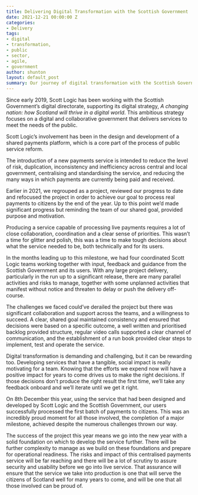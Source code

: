 ```yaml
---
title: Delivering Digital Transformation with the Scottish Government
date: 2021-12-21 00:00:00 Z
categories:
- Delivery
tags:
- digital
- transformation,
- public
- sector,
- agile,
- government
author: shunton
layout: default_post
summary: Our journey of digital transformation with the Scottish Government and the completion of a major milestone in the delivery of a payments service.
---
```


Since early 2019, Scott Logic has been working with the Scottish Government’s digital directorate, supporting its digital strategy, *A changing nation: how Scotland will thrive in a digital world*. This ambitious strategy focuses on a digital and collaborative government that delivers services to meet the needs of the public.

Scott Logic’s involvement has been in the design and development of a shared payments platform, which is a core part of the process of public service reform.

The introduction of a new payments service is intended to reduce the level of risk, duplication, inconsistency and inefficiency across central and local government, centralising and standardising the service, and reducing the many ways in which payments are currently being paid and received.

Earlier in 2021, we regrouped as a project, reviewed our progress to date and refocused the project in order to achieve our goal to process real payments to citizens by the end of the year. Up to this point we’d made significant progress but reminding the team of our shared goal, provided purpose and motivation.

Producing a service capable of processing live payments requires a lot of close collaboration, coordination and a clear sense of priorities. This wasn’t a time for glitter and polish, this was a time to make tough decisions about what the service needed to be, both technically and for its users.

In the months leading up to this milestone, we had four coordinated Scott Logic teams working together with input, feedback and guidance from the Scottish Government and its users. With any large project delivery, particularly in the run up to a significant release, there are many parallel activities and risks to manage, together with some unplanned activities that manifest without notice and threaten to delay or push the delivery off-course. 

The challenges we faced could’ve derailed the project but there was significant collaboration and support across the teams, and a willingness to succeed. A clear, shared goal maintained consistency and ensured that decisions were based on a specific outcome, a well written and prioritised backlog provided structure, regular video calls supported a clear channel of communication, and the establishment of a run book provided clear steps to implement, test and operate the service.

Digital transformation is demanding and challenging, but it can be rewarding too. Developing services that have a tangible, social impact is really motivating for a team. Knowing that the efforts we expend now will have a positive impact for years to come drives us to make the right decisions. If those decisions don’t produce the right result the first time, we’ll take any feedback onboard and we’ll iterate until we get it right.

On 8th December this year, using the service that had been designed and developed by Scott Logic and the Scottish Government, our users successfully processed the first batch of payments to citizens. This was an incredibly proud moment for all those involved, the completion of a major milestone, achieved despite the numerous challenges thrown our way. 

The success of the project this year means we go into the new year with a solid foundation on which to develop the service further. There will be further complexity to manage as we build on these foundations and prepare for operational readiness. The risks and impact of this centralised payments service will be far reaching and there will be a lot of scrutiny to assure security and usability before we go into live service. That assurance will ensure that the service we take into production is one that will serve the citizens of Scotland well for many years to come, and will be one that all those involved can be proud of.
